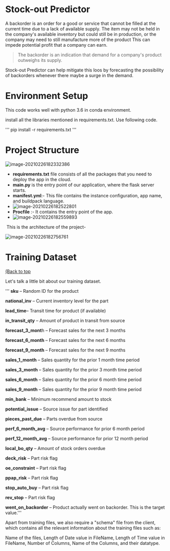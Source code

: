 #  Stock-out Predictor

A backorder is an order for a good or service that cannot be filled at the current time due to a lack of available supply. The item may not be held in the company's available inventory but could still be in production, or the company may need to still manufacture more of the product This can impede potential profit that a company can earn. 

> The backorder is an indication that demand for a company's product outweighs its supply.   
 
Stock-out Predictor can help mitigate this loos by forecasting the possibility of backorders whenever there maybe a surge in the demand.

# Environment Setup


This code works well with python 3.6 in conda environment.

install all the libraries mentioned in requirements.txt. Use following code.

''' pip install -r requirements.txt ''' 



# Project Structure 

![image-20210226182332386](C:\Users\DELL\AppData\Roaming\Typora\typora-user-images\image-20210226182332386.png)



* **requirements.txt** file consists of all the packages that you need to deploy the app in the cloud.
* **main.py** is the entry point of our application, where the flask server starts. 
* **manifest.yml**:- This file contains the instance configuration, app name, and buildpack language.
* ![image-20210226182522801](C:\Users\DELL\AppData\Roaming\Typora\typora-user-images\image-20210226182522801.png)
* **Procfile** :- It contains the entry point of the app.
* ![image-20210226182559893](C:\Users\DELL\AppData\Roaming\Typora\typora-user-images\image-20210226182559893.png)




​     This is the architecture of the project-

![image-20210226182756761](C:\Users\DELL\AppData\Roaming\Typora\typora-user-images\image-20210226182756761.png)

# Training Dataset

[(Back to top](#table-of-contents)

 

Let's talk a little bit about our training dataset.

''' **sku** –                Random ID for the product

**national**_**inv** –   Current inventory level for the part

**lead_time**–      Transit time for product (if available)

**in_transit_qty** –  Amount of product in transit from source

**forecast_3_mont**h –    Forecast sales for the next 3 months

**forecast_6_month** –    Forecast sales for the next 6 months

**forecast_9_month** –    Forecast sales for the next 9 months

**sales_1_month** –  Sales quantity for the prior 1 month time period

**sales_3_month** –  Sales quantity for the prior 3 month time period

**sales_6_month** –  Sales quantity for the prior 6 month time period

**sales_9_month** –  Sales quantity for the prior 9 month time period

**min_bank** –          Minimum recommend amount to stock

**potential_issue** –  Source issue for part identified

**pieces_past_due** –     Parts overdue from source

**perf_6_month_avg** –   Source performance for prior 6 month period

**perf_12_month_avg** –  Source performance for prior 12 month period

**local_bo_qty** –        Amount of stock orders overdue

**deck_risk** –           Part risk flag

**oe_constraint** –   Part risk flag

**ppap_risk** –          Part risk flag

**stop_auto_buy** –      Part risk flag

**rev_stop** –       Part risk flag

**went_on_backorder** –  Product actually went on backorder. This is the target value.'''

Apart from training files, we also require a "schema" file from the client, which contains all the relevant information about the training files such as:

Name of the files, Length of Date value in FileName, Length of Time value in FileName, Number of Columns, Name of the Columns, and their datatype.


